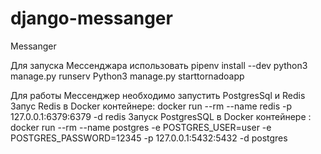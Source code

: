 # django-messanger
Messanger

Для запуска Мессенджара  использовать
 pipenv install --dev
 python3 manage.py runserv
 Python3 manage.py starttornadoapp
 
 Для работы Мессенджер  необходимо запустить PostgresSql и Redis
  Запус Redis в Docker контейнере: docker run --rm --name redis  -p 127.0.0.1:6379:6379 -d redis
  Запуск PostgresSQL  в Docker контейнере : docker run --rm --name postgres -e POSTGRES_USER=user -e POSTGRES_PASSWORD=12345 -p 127.0.0.1:5432:5432 -d postgres
 
 
 
 
